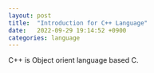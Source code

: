 ```yaml
---
layout: post
title:  "Introduction for C++ Language"
date:   2022-09-29 19:14:52 +0900
categories: language
---
```

C++ is Object orient language based C.
